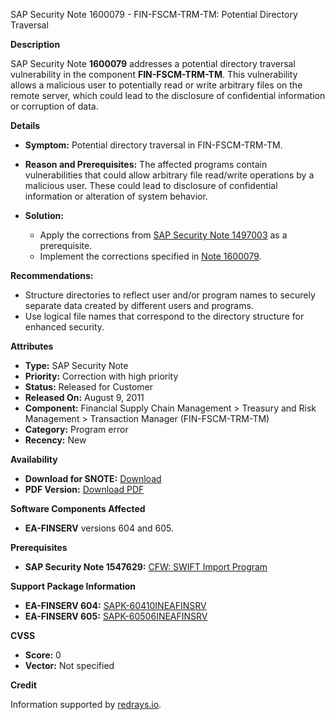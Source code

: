 SAP Security Note 1600079 - FIN-FSCM-TRM-TM: Potential Directory Traversal

**Description**

SAP Security Note **1600079** addresses a potential directory traversal vulnerability in the component **FIN-FSCM-TRM-TM**. This vulnerability allows a malicious user to potentially read or write arbitrary files on the remote server, which could lead to the disclosure of confidential information or corruption of data.

**Details**

- **Symptom:** Potential directory traversal in FIN-FSCM-TRM-TM.

- **Reason and Prerequisites:** The affected programs contain vulnerabilities that could allow arbitrary file read/write operations by a malicious user. These could lead to disclosure of confidential information or alteration of system behavior.

- **Solution:** 
  - Apply the corrections from [SAP Security Note 1497003](https://me.sap.com/notes/1497003) as a prerequisite.
  - Implement the corrections specified in [Note 1600079](https://me.sap.com/notes/1600079).

**Recommendations:**
- Structure directories to reflect user and/or program names to securely separate data created by different users and programs.
- Use logical file names that correspond to the directory structure for enhanced security.

**Attributes**

- **Type:** SAP Security Note
- **Priority:** Correction with high priority
- **Status:** Released for Customer
- **Released On:** August 9, 2011
- **Component:** Financial Supply Chain Management > Treasury and Risk Management > Transaction Manager (FIN-FSCM-TRM-TM)
- **Category:** Program error
- **Recency:** New

**Availability**

- **Download for SNOTE:** [Download](https://notesdownloads.sap.com/note/0040000009499572017)
- **PDF Version:** [Download PDF](https://userapps.support.sap.com/sap/support/sfm/notes/print/0001600079?language=en-US&token=341A5EA5B12801042A32D067BAB8302A)

**Software Components Affected**

- **EA-FINSERV** versions 604 and 605.

**Prerequisites**

- **SAP Security Note 1547629:** [CFW: SWIFT Import Program](https://me.sap.com/notes/1547629)

**Support Package Information**

- **EA-FINSERV 604:** [SAPK-60410INEAFINSRV](https://me.sap.com/supportpackage/SAPK-60410INEAFINSRV)
- **EA-FINSERV 605:** [SAPK-60506INEAFINSRV](https://me.sap.com/supportpackage/SAPK-60506INEAFINSRV)

**CVSS**

- **Score:** 0
- **Vector:** Not specified

**Credit**

Information supported by [redrays.io](https://redrays.io).
